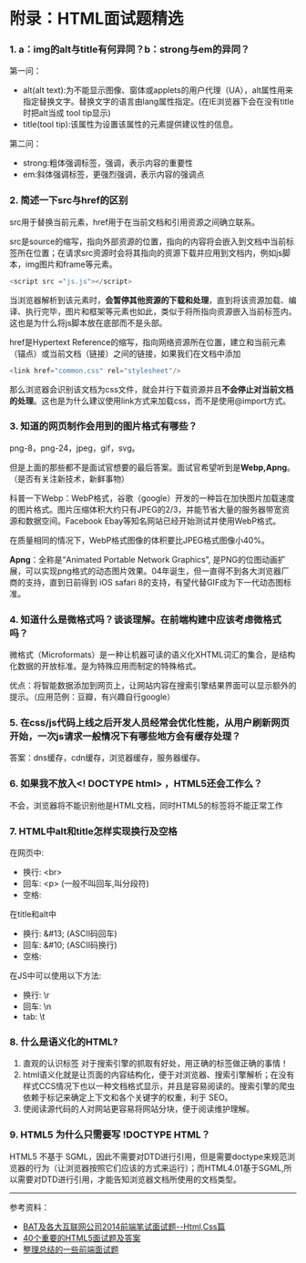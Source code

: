 # 附录：HTML面试题精选

### 1. a：img的alt与title有何异同？b：strong与em的异同？

第一问：

* alt\(alt text\):为不能显示图像、窗体或applets的用户代理（UA），alt属性用来指定替换文字。替换文字的语言由lang属性指定。\(在IE浏览器下会在没有title时把alt当成 tool tip显示\)
* title\(tool tip\):该属性为设置该属性的元素提供建议性的信息。

第二问：

* strong:粗体强调标签，强调，表示内容的重要性
* em:斜体强调标签，更强烈强调，表示内容的强调点

### 2. 简述一下src与href的区别

src用于替换当前元素，href用于在当前文档和引用资源之间确立联系。

src是source的缩写，指向外部资源的位置，指向的内容将会嵌入到文档中当前标签所在位置；在请求src资源时会将其指向的资源下载并应用到文档内，例如js脚本，img图片和frame等元素。

```js
<script src ="js.js"></script>
```

当浏览器解析到该元素时，**会暂停其他资源的下载和处理**，直到将该资源加载、编译、执行完毕，图片和框架等元素也如此，类似于将所指向资源嵌入当前标签内。这也是为什么将js脚本放在底部而不是头部。

href是Hypertext Reference的缩写，指向网络资源所在位置，建立和当前元素（锚点）或当前文档（链接）之间的链接，如果我们在文档中添加

```js
<link href="common.css" rel="stylesheet"/>
```

那么浏览器会识别该文档为css文件，就会并行下载资源并且**不会停止对当前文档的处理**。这也是为什么建议使用link方式来加载css，而不是使用@import方式。

### 3. 知道的网页制作会用到的图片格式有哪些？

png-8，png-24，jpeg，gif，svg。

但是上面的那些都不是面试官想要的最后答案。面试官希望听到是**Webp,Apng**。（是否有关注新技术，新鲜事物）

科普一下Webp：WebP格式，谷歌（google）开发的一种旨在加快图片加载速度的图片格式。图片压缩体积大约只有JPEG的2/3，并能节省大量的服务器带宽资源和数据空间。Facebook Ebay等知名网站已经开始测试并使用WebP格式。

在质量相同的情况下，WebP格式图像的体积要比JPEG格式图像小40%。

**Apng**：全称是“Animated Portable Network Graphics”, 是PNG的位图动画扩展，可以实现png格式的动态图片效果。04年诞生，但一直得不到各大浏览器厂商的支持，直到日前得到 iOS safari 8的支持，有望代替GIF成为下一代动态图标准。

### 4. 知道什么是微格式吗？谈谈理解。在前端构建中应该考虑微格式吗？

微格式（Microformats）是一种让机器可读的语义化XHTML词汇的集合，是结构化数据的开放标准。是为特殊应用而制定的特殊格式。

优点：将智能数据添加到网页上，让网站内容在搜索引擎结果界面可以显示额外的提示。（应用范例：豆瓣，有兴趣自行google）

### 5. 在css/js代码上线之后开发人员经常会优化性能，从用户刷新网页开始，一次js请求一般情况下有哪些地方会有缓存处理？

答案：dns缓存，cdn缓存，浏览器缓存，服务器缓存。

### 6. 如果我不放入&lt;! DOCTYPE html&gt; ，HTML5还会工作么？

不会，浏览器将不能识别他是HTML文档，同时HTML5的标签将不能正常工作

### 7. HTML中alt和title怎样实现换行及空格

在网页中:

* 换行: &lt;br&gt;
* 回车: &lt;p&gt; \(一般不叫回车,叫分段符\)
* 空格:  

在title和alt中

* 换行: &\#13; \(ASCII码回车\)
* 回车: &\#10; \(ASCII码换行\)
* 空格:  

在JS中可以使用以下方法:

* 换行: \r
* 回车: \n
* tab: \t

### 8. 什么是语义化的HTML?

1. 直观的认识标签 对于搜索引擎的抓取有好处，用正确的标签做正确的事情！
2. html语义化就是让页面的内容结构化，便于对浏览器、搜索引擎解析；在没有样式CCS情况下也以一种文档格式显示，并且是容易阅读的。搜索引擎的爬虫依赖于标记来确定上下文和各个关键字的权重，利于 SEO。
3. 使阅读源代码的人对网站更容易将网站分块，便于阅读维护理解。

### 9. HTML5 为什么只需要写 !DOCTYPE HTML？

HTML5 不基于 SGML，因此不需要对DTD进行引用，但是需要doctype来规范浏览器的行为（让浏览器按照它们应该的方式来运行）；而HTML4.01基于SGML,所以需要对DTD进行引用，才能告知浏览器文档所使用的文档类型。

---

参考资料：

* [BAT及各大互联网公司2014前端笔试面试题--Html,Css篇](http://www.cnblogs.com/coco1s/p/4034937.html)
* [40个重要的HTML5面试题及答案](http://blog.jobbole.com/78346/#q10)
* [整理总结的一些前端面试题](http://mp.weixin.qq.com/s?__biz=MzAxODE2MjM1MA==&mid=2651551307&idx=1&sn=e825eb68c816e387aa698ace2f13e431&chksm=8025a18ab752289c6cd64beb3a8fbdd3a84899e8c9575229f749f76f15ceb013b33f532e1974&scene=1&srcid=0925y7kX2GSiY0likXINspMU#rd)



